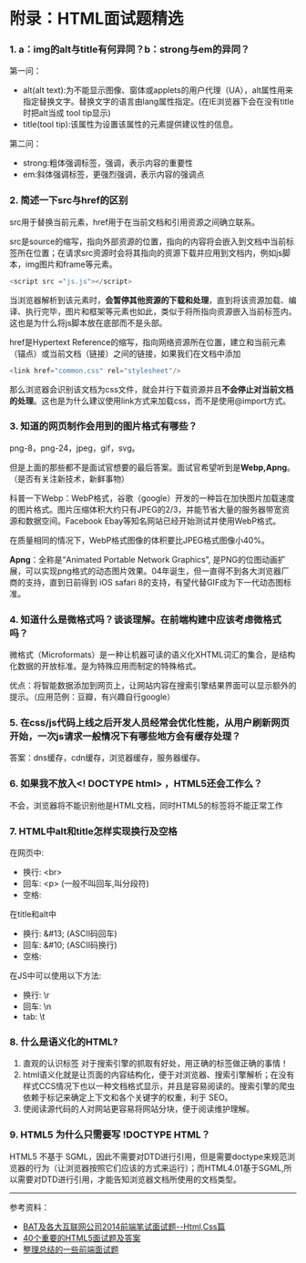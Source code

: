 # 附录：HTML面试题精选

### 1. a：img的alt与title有何异同？b：strong与em的异同？

第一问：

* alt\(alt text\):为不能显示图像、窗体或applets的用户代理（UA），alt属性用来指定替换文字。替换文字的语言由lang属性指定。\(在IE浏览器下会在没有title时把alt当成 tool tip显示\)
* title\(tool tip\):该属性为设置该属性的元素提供建议性的信息。

第二问：

* strong:粗体强调标签，强调，表示内容的重要性
* em:斜体强调标签，更强烈强调，表示内容的强调点

### 2. 简述一下src与href的区别

src用于替换当前元素，href用于在当前文档和引用资源之间确立联系。

src是source的缩写，指向外部资源的位置，指向的内容将会嵌入到文档中当前标签所在位置；在请求src资源时会将其指向的资源下载并应用到文档内，例如js脚本，img图片和frame等元素。

```js
<script src ="js.js"></script>
```

当浏览器解析到该元素时，**会暂停其他资源的下载和处理**，直到将该资源加载、编译、执行完毕，图片和框架等元素也如此，类似于将所指向资源嵌入当前标签内。这也是为什么将js脚本放在底部而不是头部。

href是Hypertext Reference的缩写，指向网络资源所在位置，建立和当前元素（锚点）或当前文档（链接）之间的链接，如果我们在文档中添加

```js
<link href="common.css" rel="stylesheet"/>
```

那么浏览器会识别该文档为css文件，就会并行下载资源并且**不会停止对当前文档的处理**。这也是为什么建议使用link方式来加载css，而不是使用@import方式。

### 3. 知道的网页制作会用到的图片格式有哪些？

png-8，png-24，jpeg，gif，svg。

但是上面的那些都不是面试官想要的最后答案。面试官希望听到是**Webp,Apng**。（是否有关注新技术，新鲜事物）

科普一下Webp：WebP格式，谷歌（google）开发的一种旨在加快图片加载速度的图片格式。图片压缩体积大约只有JPEG的2/3，并能节省大量的服务器带宽资源和数据空间。Facebook Ebay等知名网站已经开始测试并使用WebP格式。

在质量相同的情况下，WebP格式图像的体积要比JPEG格式图像小40%。

**Apng**：全称是“Animated Portable Network Graphics”, 是PNG的位图动画扩展，可以实现png格式的动态图片效果。04年诞生，但一直得不到各大浏览器厂商的支持，直到日前得到 iOS safari 8的支持，有望代替GIF成为下一代动态图标准。

### 4. 知道什么是微格式吗？谈谈理解。在前端构建中应该考虑微格式吗？

微格式（Microformats）是一种让机器可读的语义化XHTML词汇的集合，是结构化数据的开放标准。是为特殊应用而制定的特殊格式。

优点：将智能数据添加到网页上，让网站内容在搜索引擎结果界面可以显示额外的提示。（应用范例：豆瓣，有兴趣自行google）

### 5. 在css/js代码上线之后开发人员经常会优化性能，从用户刷新网页开始，一次js请求一般情况下有哪些地方会有缓存处理？

答案：dns缓存，cdn缓存，浏览器缓存，服务器缓存。

### 6. 如果我不放入&lt;! DOCTYPE html&gt; ，HTML5还会工作么？

不会，浏览器将不能识别他是HTML文档，同时HTML5的标签将不能正常工作

### 7. HTML中alt和title怎样实现换行及空格

在网页中:

* 换行: &lt;br&gt;
* 回车: &lt;p&gt; \(一般不叫回车,叫分段符\)
* 空格:  

在title和alt中

* 换行: &\#13; \(ASCII码回车\)
* 回车: &\#10; \(ASCII码换行\)
* 空格:  

在JS中可以使用以下方法:

* 换行: \r
* 回车: \n
* tab: \t

### 8. 什么是语义化的HTML?

1. 直观的认识标签 对于搜索引擎的抓取有好处，用正确的标签做正确的事情！
2. html语义化就是让页面的内容结构化，便于对浏览器、搜索引擎解析；在没有样式CCS情况下也以一种文档格式显示，并且是容易阅读的。搜索引擎的爬虫依赖于标记来确定上下文和各个关键字的权重，利于 SEO。
3. 使阅读源代码的人对网站更容易将网站分块，便于阅读维护理解。

### 9. HTML5 为什么只需要写 !DOCTYPE HTML？

HTML5 不基于 SGML，因此不需要对DTD进行引用，但是需要doctype来规范浏览器的行为（让浏览器按照它们应该的方式来运行）；而HTML4.01基于SGML,所以需要对DTD进行引用，才能告知浏览器文档所使用的文档类型。

---

参考资料：

* [BAT及各大互联网公司2014前端笔试面试题--Html,Css篇](http://www.cnblogs.com/coco1s/p/4034937.html)
* [40个重要的HTML5面试题及答案](http://blog.jobbole.com/78346/#q10)
* [整理总结的一些前端面试题](http://mp.weixin.qq.com/s?__biz=MzAxODE2MjM1MA==&mid=2651551307&idx=1&sn=e825eb68c816e387aa698ace2f13e431&chksm=8025a18ab752289c6cd64beb3a8fbdd3a84899e8c9575229f749f76f15ceb013b33f532e1974&scene=1&srcid=0925y7kX2GSiY0likXINspMU#rd)



